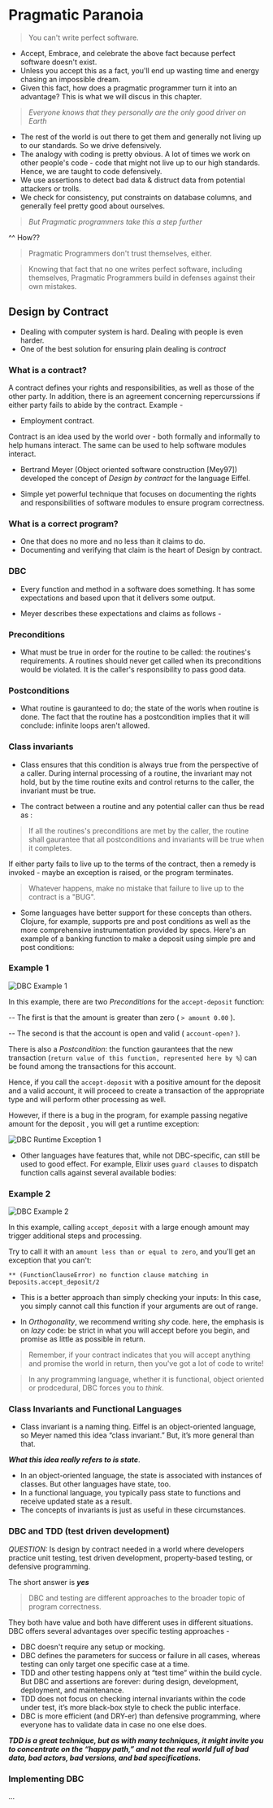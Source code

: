 # Pragmatic Paranoia

> You can't write perfect software.

- Accept, Embrace, and celebrate the above fact because perfect software doesn't exist.
- Unless you accept this as a fact, you'll end up wasting time and energy chasing an impossible dream.
- Given this fact, how does a pragmatic programmer turn it into an advantage? This is what we will discus in this chapter.

> _*Everyone knows that they personally are the only good driver on Earth*_

- The rest of the world is out there to get them and generally not living up to our standards. So we drive defensively.
- The analogy with coding is pretty obvious. A lot of times we work on other people's code - code that might not live up to our high standards. Hence, we are taught to code defensively.
- We use assertions to detect bad data & distruct data from potential attackers or trolls.
- We check for consistency, put constraints on database columns, and generally feel pretty good about ourselves.

> _*But Pragmatic programmers take this a step further*_

^^ How??

> Pragmatic Programmers don't trust themselves, either.

> Knowing that fact that no one writes perfect software, including themselves, Pragmatic Programmers build in defenses against their own mistakes.

## Design by Contract

- Dealing with computer system is hard. Dealing with people is even harder.
- One of the best solution for ensuring plain dealing is *contract*

### What is a contract?

A contract defines your rights and responsibilities, as well as those of the other party. In addition, there is an agreement concerning repercurssions if either party fails to abide by the contract.
Example - 
- Employment contract.

Contract is an idea used by the world over - both formally and informally to help humans interact. The same can be used to help software modules interact.

- Bertrand Meyer (Object oriented software construction [Mey97]) developed the concept of *Design by contract* for the language Eiffel.

- Simple yet powerful technique that focuses on documenting the rights and responsibilities of software modules to ensure program correctness.

### What is a correct program?

- One that does no more and no less than it claims to do.
- Documenting and verifying that claim is the heart of Design by contract.

### DBC

- Every function and method in a software does something. It has some expectations and based upon that it delivers some output.

- Meyer describes these expectations and claims as follows - 

### Preconditions

- What must be true in order for the routine to be called: the routines's requirements. A routines should never get called when its preconditions would be violated. It is the caller's responsibility to pass good data.

### Postconditions

- What routine is gauranteed to do; the state of the worls when routine is done. The fact that the routine has a postcondition implies that it will conclude: infinite loops aren't allowed.

### Class invariants

- Class ensures that this condition is always true from the perspective of a caller. During internal processing of a routine, the invariant may not hold, but by the time routine exits and control returns to the caller, the invariant must be true.

* The contract between a routine and any potential caller can thus be read as :

> If all the routines's preconditions are met by the caller, the routine shall gaurantee that all postconditions and invariants will be true when it completes.

If either party fails to live up to the terms of the contract, then a remedy is invoked - maybe an exception is raised, or the program terminates.

> Whatever happens, make no mistake that failure to live up to the contract is a "BUG".

- Some languages have better support for these concepts than others. Clojure, for example, supports pre and post conditions as well as the more comprehensive instrumentation provided by specs. Here's an example of a banking function to make a deposit using simple pre and post conditions:

### Example 1
![DBC Example 1](images/DBCBankingExample.jpg)

In this example, there are two *Preconditions* for the `accept-deposit` function:

-- The first is that the amount is greater than zero ( `> amount 0.00` ).

-- The second is that the account is open and valid ( `account-open?` ).

There is also a *Postcondition*: the function gaurantees that the new transaction (`return value of this function, represented here by %`) can be found among the transactions for this account.

Hence, if you call the `accept-deposit` with a positive amount for the deposit and a valid account, it will proceed to create a transaction of the appropriate type and will perform other processing as well.

However, if there is a bug in the program, for example passing negative amount for the deposit , you will get a runtime exception:

![DBC Runtime Exception 1](images/DBCRutimeException.jpg)

- Other languages have features that, while not DBC-specific, can still be used to good effect. For example, Elixir uses `guard clauses` to dispatch function calls against several available bodies:

### Example 2
![DBC Example 2](images/DBCExample2.jpg)

In this example, calling `accept_deposit` with a large enough amount may trigger additional steps and processing.

Try to call it with an `amount less than or equal to zero`, and you'll get an exception that you can't:

`** (FunctionClauseError) no function clause matching in Deposits.accept_deposit/2`

* This is a better approach than simply checking your inputs: In this case, you simply cannot call this function if your arguments are out of range.

- In *Orthogonality*, we recommend writing *shy* code. here, the emphasis is on *lazy* code: be strict in what you will accept before you begin, and promise as little as possible in return.

> Remember, if your contract indicates that you will accept anything and promise the world in return, then you've got a lot of code to write!

> In any programming language, whether it is functional, object oriented or prodcedural, DBC forces you to *think*.

### Class Invariants and Functional Languages
- Class invariant is a naming thing. Eiffel is an object-oriented language, so Meyer named this idea “class invariant.” But, it’s more general than that. 

_**What this idea really refers to is state**_.

- In an object-oriented language, the state is associated with instances of classes. But other languages have state, too.
- In a functional language, you typically pass state to functions and receive updated state as a result. 
- The concepts of invariants is just as useful in these circumstances.

### DBC and TDD (test driven development)

*QUESTION:* Is design by contract needed in a world where developers practice unit testing, test driven development, property-based testing, or defensive programming.


The short answer is _**yes**_

> DBC and testing are different approaches to the broader topic of program correctness.

They both have value and both have different uses in different situations. DBC offers several advantages over specific testing approaches -

- DBC doesn't require any setup or mocking.
- DBC defines the parameters for success or failure in all cases, whereas testing can only target one specific case at a time.
- TDD and other testing happens only at “test time” within the build cycle. But DBC and assertions are forever: during design, development, deployment, and maintenance.
- TDD does not focus on checking internal invariants within the code under test, it’s more black-box style to check the public interface.
- DBC is more efficient (and DRY-er) than defensive programming, where everyone has to validate data in case no one else does.

_**TDD is a great technique, but as with many techniques, it might invite you to concentrate on the “happy path,” and not the real world full of bad data, bad actors, bad versions, and bad specifications.**_

### Implementing DBC

...
